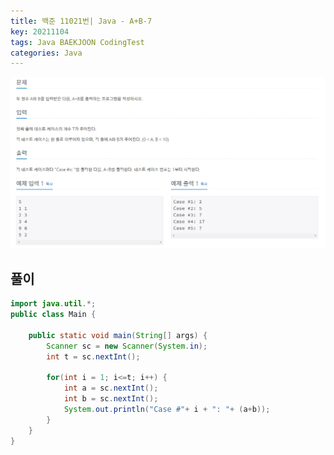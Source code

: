```yaml
---
title: 백준 11021번| Java - A+B-7
key: 20211104
tags: Java BAEKJOON CodingTest
categories: Java
---
```


![bj1](/assets/images/post/2021-11-04-bj1.png)

## 풀이
~~~java
import java.util.*;
public class Main {

	public static void main(String[] args) {
		Scanner sc = new Scanner(System.in);
		int t = sc.nextInt();
		
		for(int i = 1; i<=t; i++) {
			int a = sc.nextInt();
			int b = sc.nextInt();
			System.out.println("Case #"+ i + ": "+ (a+b));
		}
	}
}
~~~ 
